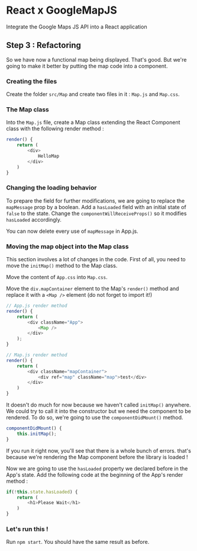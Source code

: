# React x GoogleMapJS
Integrate the Google Maps JS API into a React application

## Step 3 : Refactoring
So we have now a functional map being displayed. That's good. But we're going to make it better by putting the map code into a component.

### Creating the files
Create the folder `src/Map` and create two files in it : `Map.js` and `Map.css`. 


### The Map class
Into the `Map.js` file, create a Map class extending the React Component class with the following render method :

```javascript
render() {
    return (
        <div>
            HelloMap
        </div>
    )
}
```

### Changing the loading behavior
To prepare the field for further modifications, we are going to replace the `mapMessage` prop by a boolean.
Add a `hasLoaded` field with an initial state of `false` to the state. Change the `componentWillReceiveProps()` so it modifies `hasLoaded` accordingly.

You can now delete every use of `mapMessage` in App.js.

### Moving the map object into the Map class
This section involves a lot of changes in the code. First of all, you need to move the `initMap()` method to the Map class.

Move the content of `App.css` into `Map.css`.

Move the `div.mapContainer` element to the Map's `render()` method and replace it with a `<Map />` element (do not forget to import it!)

```javascript
// App.js render method 
render() {
    return (
        <div className="App">
            <Map />
        </div>
    );
}

// Map.js render method
render() {
    return (
        <div className="mapContainer">
            <div ref="map" className="map">test</div>
        </div>
    )
}
```

It doesn't do much for now because we haven't called `initMap()` anywhere. We could try to call it into the constructor but we need the component to be rendered. To do so, we're going to use the `componentDidMount()` method.
```javascript
componentDidMount() {
    this.initMap();
}
```

If you run it right now, you'll see that there is a whole bunch of errors. that's because we're rendering the Map component before the library is loaded !

Now we are going to use the `hasLoaded` property we declared before in the App's state. Add the following code at the beginning of the App's render method :
```javascript
if(!this.state.hasLoaded) {
    return (
        <h1>Please Wait</h1>
    )
}
```

### Let's run this !

Run `npm start`. You should have the same result as before.
